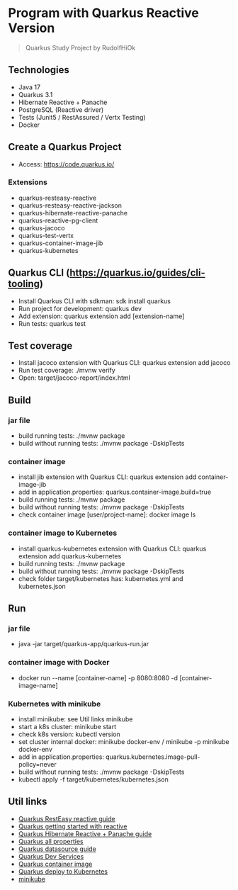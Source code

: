 # Program with Quarkus Reactive Version

> Quarkus Study Project by RudolfHiOk

## Technologies

- Java 17
- Quarkus 3.1
- Hibernate Reactive + Panache
- PostgreSQL (Reactive driver)
- Tests (Junit5 / RestAssured / Vertx Testing)
- Docker

## Create a Quarkus Project

- Access: https://code.quarkus.io/

### Extensions

- quarkus-resteasy-reactive
- quarkus-resteasy-reactive-jackson
- quarkus-hibernate-reactive-panache
- quarkus-reactive-pg-client
- quarkus-jacoco
- quarkus-test-vertx
- quarkus-container-image-jib
- quarkus-kubernetes

## Quarkus CLI (https://quarkus.io/guides/cli-tooling)

- Install Quarkus CLI with sdkman: sdk install quarkus
- Run project for development: quarkus dev
- Add extension: quarkus extension add [extension-name]
- Run tests: quarkus test

## Test coverage

- Install jacoco extension with Quarkus CLI: quarkus extension add jacoco
- Run test coverage: ./mvnw verify
- Open: target/jacoco-report/index.html

## Build

### jar file

- build running tests: ./mvnw package
- build without running tests: ./mvnw package -DskipTests

### container image

- install jib extension with Quarkus CLI: quarkus extension add container-image-jib
- add in application.properties: quarkus.container-image.build=true
- build running tests: ./mvnw package
- build without running tests: ./mvnw package -DskipTests
- check container image [user/project-name]: docker image ls

### container image to Kubernetes

- install quarkus-kubernetes extension with Quarkus CLI: quarkus extension add quarkus-kubernetes
- build running tests: ./mvnw package
- build without running tests: ./mvnw package -DskipTests
- check folder target/kubernetes has: kubernetes.yml and kubernetes.json

## Run

### jar file

- java -jar target/quarkus-app/quarkus-run.jar

### container image with Docker

- docker run --name [container-name] -p 8080:8080 -d [container-image-name]

### Kubernetes with minikube

- install minikube: see Util links minikube
- start a k8s cluster: minikube start
- check k8s version: kubectl version
- set cluster internal docker: minikube docker-env / minikube -p minikube docker-env
- add in application.properties: quarkus.kubernetes.image-pull-policy=never
- build without running tests: ./mvnw package -DskipTests
- kubectl apply -f target/kubernetes/kubernetes.json

## Util links

- [Quarkus RestEasy reactive guide](https://quarkus.io/guides/resteasy-reactive)
- [Quarkus getting started with reactive](https://quarkus.io/guides/getting-started-reactive)
- [Quarkus Hibernate Reactive + Panache guide](https://quarkus.io/guides/hibernate-reactive-panache)
- [Quarkus all properties](https://quarkus.io/guides/all-config)
- [Quarkus datasource guide](https://quarkus.io/guides/datasource)
- [Quarkus Dev Services](https://quarkus.io/guides/dev-services)
- [Quarkus container image](https://quarkus.io/guides/container-image)
- [Quarkus deploy to Kubernetes](https://quarkus.io/guides/deploying-to-kubernetes)
- [minikube](https://minikube.sigs.k8s.io/docs/start/)
